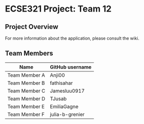 # ECSE321 Project: Team 12


## Project Overview

For more information about the application, please consult the wiki.

## Team Members

| Name          | GitHub username |
| ------------- | --------------- |
| Team Member A | Anji00          |
| Team Member B | fathisahar      |
| Team Member C | Jamesluu0917    |
| Team Member D | TJusab          |
| Team Member E | EmiliaGagne     |
| Team Member F | julia-b-grenier |
